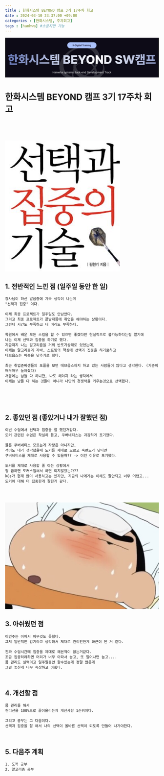 ```yaml
---
title : 한화시스템 BEYOND 캠프 3기 17주차 회고
date : 2024-03-10 23:37:00 +09:00
categories : [한화시스템, 주차회고]
tags : [hanhwa] #소문자만 가능
---
```


![hanhwa-screenshot](/assets/img/post20231118/hanhwa_logo.png)

# 한화시스템 BEYOND 캠프 3기 17주차 회고 



<br><br><br>


![hanhwa-screenshot](/assets/img/post20240310week17/선택과집중.png)
## 1. 전반적인 느낀 점 (일주일 동안 한 일)
    강사님이 하신 말씀중에 계속 생각이 나는게
    "선택과 집중" 이다.

    이제 최종 프로젝트가 일주일도 안남았다.
    그리고 최종 프로젝트가 끝날때쯤에 취업을 해야하는 상황이다.
    그런데 시간도 부족하고 내 머리도 부족하다.

    학원에서 배운 모든 스킬을 할 수 있으면 좋겠다만 현실적으로 불가능하다는걸 알기에
    나는 이제 선택과 집중을 하기로 했다.
    지금까지 나는 알고리즘을 거의 반포기상태로 있었는데,
    이제는 알고리즘과 자바, 스프링의 핵심에 선택과 집중을 하기로하고
    데브옵스는 비중을 낮추기로 했다.

    최근 취업준비생들의 포폴을 보면 데브옵스까지 하고 있는 사람들이 많다고 생각한다. (기준이 매우매우 높아졌다)
    처음에는 남들 다 하니깐, 나도 해야지 라는 생각에서 
    이제는 남들 다 하는 것들이 아니라 나만의 경쟁력을 키우는것으로 선택했다.







<br><br><br>

## 2. 좋았던 점 (좋았거나 내가 잘했던 점)
    이번 수업에서 선택과 집중을 잘 했던거같다.
    도커 관련된 수업은 착실히 듣고, 쿠버네티스는 과감하게 포기했다.

    물론 쿠버네티스 모르는게 자랑은 아니지만,
    적어도 내가 생각했을때 도커를 제대로 모르고 숙련도가 낮다면
    쿠버네티스를 제대로 사용할 수 있을까?? -> 이런 이유로 포기했다.

    도커를 제대로 사용할 줄 아는 상황에서 
    정 급하면 도커스웜써서 하면 되지않겠는가??
    k8s가 현재 많이 사용하고는 있지만, 지금의 나에게는 이해도 잘안되고 너무 어렵고...
    도커에 대해 더 집중한게 잘한거 같다.


    
    
<br><br>



![hanhwa-screenshot](/assets/img/post20240310week17/%EC%95%84%ED%94%88%EC%82%AC%EC%A7%84.png)

## 3. 아쉬웠던 점
    이번주는 아파서 아무것도 못했다.
    그저 일반적인 감기라고 생각해서 제대로 관리안한게 화근이 된 거 같다.

    진짜 수업시간때 집중을 제대로 해본적이 없는거같다.
    조금 집중하려하면 머리가 너무 아파서 눕고, 또 일어나면 눕고....
    몸 관리도 실력이고 일주일동안 할수있는게 정말 많은데
    그걸 놓친게 너무 속상하고 아쉽다.

    
    

<br>

## 4. 개선할 점
    몸 관리를 해서 
    컨디션을 100%으로 끌어올리는게 개선사항 1순위이다.

    그리고 공부는 그 다음이다.
    선택과 집중을 잘 해서 나의 선택이 올바른 선택이 되도록 만들어 나가야한다.

    

<br>

## 5. 다음주 계획
    1. 도커 공부
    2. 알고리즘 공부

<br>



